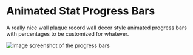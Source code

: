 # Animated Stat Progress Bars

A really nice wall plaque record wall decor style animated progress bars with percentages to be customized for whatever. 

![Image screenshot of the progress bars](https://cdn.discordapp.com/attachments/1132153679001157792/1132153707505660005/image.png)
